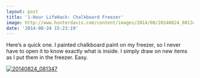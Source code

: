```yaml
---
layout: post
title: '1-Hour LifeHack: Chalkboard Freezer'
image: http://www.hunterdavis.com/content/images/2014/08/20140824_081347.jpg
date: '2014-08-24 15:23:19'
---
```



Here’s a quick one. I painted chalkboard paint on my freezer, so I never have to open it to know exactly what is inside. I simply draw on new items as I put them in the freezer. Easy.

[![20140824_081347](http://www.hunterdavis.com/content/images/2014/08/20140824_081347.jpg)](http://www.hunterdavis.com/content/images/2014/08/20140824_081347.jpg)


